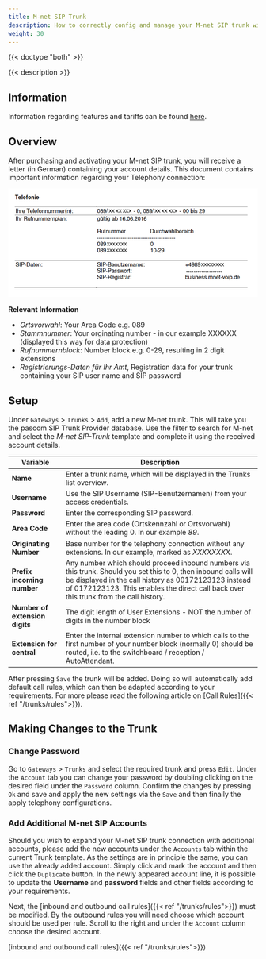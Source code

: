 ```yaml
---
title: M-net SIP Trunk
description: How to correctly config and manage your M-net SIP trunk with your pascom phone system
weight: 30
---
```


{{< doctype "both"  >}}

{{< description >}}

## Information

Information regarding features and tariffs can be found [here](https://www.m-net.de/sip-trunk/).

## Overview

After purchasing and activating your M-net SIP trunk, you will receive a letter (in German) containing your account details. This document contains important information regarding your Telephony connection:

![Your m-net access details](mnet-account.de.png?width=60%)

**Relevant Information**

+ *Ortsvorwahl*: Your Area Code e.g. 089
+ *Stammnummer*: Your orginating number - in our example XXXXXX (displayed this way for data protection)
+ *Rufnummernblock*: Number block e.g. 0-29, resulting in 2 digit extensions
+ *Registrierungs-Daten für Ihr Amt*, Registration data for your trunk containing your SIP user name and SIP password

## Setup

Under `Gateways` > `Trunks` > `Add`, add a new M-net trunk. This will take you the pascom SIP Trunk Provider database. Use the filter to search for M-net and select the *M-net SIP-Trunk* template and complete it using the received account details.

|Variable|Description|
|---|---|
|**Name**|Enter a trunk name, which will be displayed in the Trunks list overview.|
|**Username**|Use the SIP Username (SIP-Benutzernamen) from your access credentials.|
|**Password**|Enter the corresponding SIP password.|
|**Area Code**|Enter the area code (Ortskennzahl or Ortsvorwahl) without the leading 0. In our example *89*.|
|**Originating Number**|Base number for the telephony connection without any extensions. In our example, marked as *XXXXXXXX*.|
|**Prefix incoming number**|Any number which should proceed inbound numbers via this trunk. Should you set this to 0, then inbound calls will be displayed in the call history as 00172123123 instead of 0172123123. This enables the direct call back over this trunk from the call history.|
|**Number of extension digits**|The digit length of User Extensions - NOT the number of digits in the number block|
|**Extension for central**|Enter the internal extension number to which calls to the first number of your number block (normally 0) should be routed, i.e. to the switchboard / reception / AutoAttendant.|

<!--FIXME satz zu zentrale verwirrend  -->

After pressing `Save` the trunk will be added. Doing so will automatically add default call rules, which can then be adapted according to your requirements. For more please read the following article on [Call Rules]({{< ref "/trunks/rules">}}).

## Making Changes to the Trunk

### Change Password

Go to `Gateways` > `Trunks` and select the required trunk and press `Edit`. Under the `Account` tab you can change your password by doubling clicking on the desired field under the `Password` column. Confirm the changes by pressing `Ok` and save and apply the new settings via the `Save` and then finally the apply telephony configurations.

### Add Additional M-net SIP Accounts

Should you wish to expand your M-net SIP trunk connection with additional accounts, please add the new accounts under the `Accounts` tab within the current Trunk template. As the settings are in principle the same, you can use the already added account. Simply click and mark the account and then click the `Duplicate` button. 
In the newly appeared account line, it is possible to update the **Username** and **password** fields and other fields according to your requirements.

Next, the [inbound and outbound call rules]({{< ref "/trunks/rules">}}) must be modified. By the outbound rules you will need choose which account should be used per rule. Scroll to the right and under the `Account` column choose the desired account.


[inbound and outbound call rules]({{< ref "/trunks/rules">}})